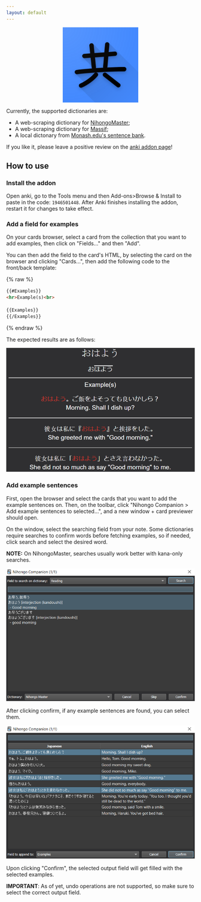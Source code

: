 ```yaml
---
layout: default
---
```


<img src="images/nihongo_companion.png" alt="Nihongo Companion" width="40%" style="display:block; margin-left: auto; margin-right: auto;">

Currently, the supported dictionaries are:

* A web-scraping dictionary for [NihongoMaster](https://nihongomaster.com);
* A web-scraping dictionary for [Massif](https://massif.la);
* A local dictonary from [Monash.edu's sentence bank](https://users.monash.edu/~jwb/examples.utf.gz).

If you like it, please leave a positive review on the [anki addon page](https://ankiweb.net/shared/info/1946501448)!

## How to use

### Install the addon

Open anki, go to the Tools menu and then Add-ons>Browse & Install to paste in the code: `1946501448`. After Anki finishes installing the addon, restart it for changes to take effect.

### Add a field for examples

On your cards browser, select a card from the collection that you want to add examples, then click on "Fields..." and then "Add".

You can then add the field to the card's HTML, by selecting the card on the browser and clicking "Cards...", then add the following code to the front/back template:

{% raw %}
```html
{{#Examples}}
<hr>Example(s)<br>

{{Examples}}
{{/Examples}}
```
{% endraw %}

The expected results are as follows:

![Preview](images/preview.png)

### Add example sentences

First, open the browser and select the cards that you want to add the example sentences on. Then, on the toolbar, click "Nihongo Companion > Add example sentences to selected...", and a new window + card previewer should open.

On the window, select the searching field from your note. Some dictionaries require searches to confirm words before fetching examples, so if needed, click search and select the desired word.

**NOTE:** On NihongoMaster, searches usually work better with kana-only searches.

![Confirm Word](images/confirm_word.png)

After clicking confirm, if any example sentences are found, you can select them.

![Confirm Exemple](images/confirm_example.png)

Upon clicking "Confirm", the selected output field will get filled with the selected examples.

**IMPORTANT**: As of yet, undo operations are not supported, so make sure to select the correct output field.
